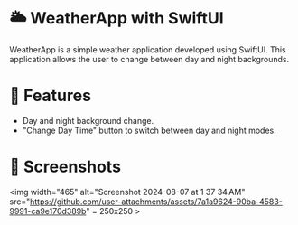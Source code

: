 # 🌥️ WeatherApp with SwiftUI
WeatherApp is a simple weather application developed using SwiftUI. 
This application allows the user to change between day and night backgrounds.

# 📍 Features
- Day and night background change.
- "Change Day Time" button to switch between day and night modes.

# 📸 Screenshots

<img width="465" alt="Screenshot 2024-08-07 at 1 37 34 AM" src="https://github.com/user-attachments/assets/7a1a9624-90ba-4583-9991-ca9e170d389b" = 250x250 >
